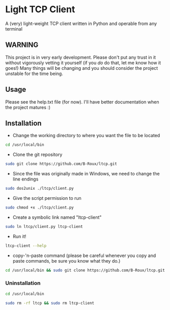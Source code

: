 # Light TCP Client
A (very) light-weight TCP client written in Python and operable from any terminal

## WARNING
This project is in very early development. Please don't put any trust in it without vigorously vetting it yourself (if you *do* do that, let me know how it goes!)
Many things will be changing and you should consider the project unstable for the time being.

## Usage
Please see the help.txt file (for now). I'll have better documentation when the project matures :)

## Installation

* Change the working directory to where you want the file to be located

```zsh
cd /usr/local/bin
```

* Clone the git repository

```zsh
sudo git clone https://github.com/B-Roux/ltcp.git
```

* Since the file was originally made in Windows, we need to change the line endings

```zsh
sudo dos2unix ./ltcp/client.py
```

* Give the script permission to run

```zsh
sudo chmod +x ./ltcp/client.py
```

* Create a symbolic link named "ltcp-client"

```zsh
sudo ln ltcp/client.py ltcp-client
```

* Run it!

```zsh
ltcp-client --help
```

* copy-'n-paste command (please be careful whenever you copy and paste commands, be sure you know what they do.)

```zsh
cd /usr/local/bin && sudo git clone https://github.com/B-Roux/ltcp.git && sudo dos2unix ./ltcp/client.py && sudo chmod +x ./ltcp/client.py && sudo ln ltcp/client.py ltcp-client
```

### Uninstallation

```zsh
cd /usr/local/bin
```

```zsh
sudo rm -rf ltcp && sudo rm ltcp-client
```
